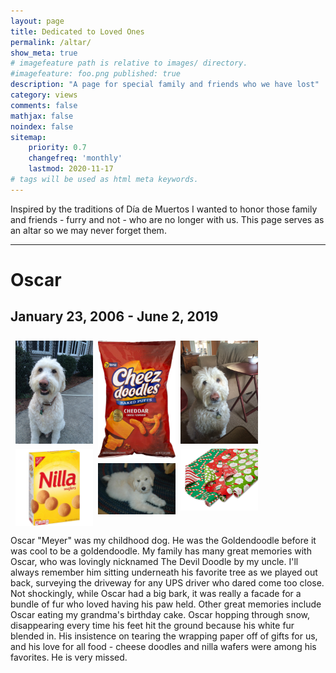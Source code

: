 ```yaml
---
layout: page
title: Dedicated to Loved Ones 
permalink: /altar/
show_meta: true
# imagefeature path is relative to images/ directory.
#imagefeature: foo.png published: true
description: "A page for special family and friends who we have lost"
category: views
comments: false
mathjax: false
noindex: false
sitemap:
    priority: 0.7
    changefreq: 'monthly'
    lastmod: 2020-11-17
# tags will be used as html meta keywords.    
---
```


Inspired by the traditions of Día de Muertos I wanted to honor those 
family and friends - furry and not - who are no longer with us. This page
serves as an altar so we may never forget them.

---

# Oscar 
## January 23, 2006 - June 2, 2019

<div class="row">
  <div class="column">
    <img src="/images/oscar/oscar_1.JPG">
    <img src="/images/oscar/nilla_wafers.JPG">
  </div>
  <div class="column">
    <img src="/images/oscar/cheese_doodles.JPG">
    <img src="/images/oscar/oscar_2.JPG">
  </div>
  <div class="column">
    <img src="/images/oscar/oscar_3.JPG">
    <img src="/images/oscar/wrapping_paper.JPG">
  </div>
</div>

<style>
.row {
  display: flex;
  flex-wrap: wrap;
  padding: 0 4px;
}

/* Create four equal columns that sits next to each other */
.column {
  flex: 25%;
  max-width: 25%;
  padding: 0 4px;
}

.column img {
  margin-top: 8px;
  vertical-align: middle;
  width: 100%;
}

/* Responsive layout - makes a two column-layout instead of four columns */
@media screen and (max-width: 800px) {
  .column {
    flex: 50%;
    max-width: 50%;
  }
}

/* Responsive layout - makes the two columns stack on top of each other instead of next to each other */
@media screen and (max-width: 600px) {
  .column {
    flex: 100%;
    max-width: 100%;
  }
}
</style>

Oscar "Meyer" was my childhood dog. He was the Goldendoodle before it was
cool to be a goldendoodle. My family has many great memories with Oscar,
who was lovingly nicknamed The Devil Doodle by my uncle. I'll always 
remember him sitting underneath his favorite tree as we played out back,
surveying the driveway for any UPS driver who dared come too close. 
Not shockingly, while Oscar had a big bark, it was really a facade for a 
bundle of fur who loved having his paw held. Other great memories include Oscar eating
my grandma's birthday cake. Oscar hopping through snow, disappearing 
every time his feet hit the ground because his white fur blended in. His
insistence on tearing the wrapping paper off of gifts for us, and his love
for all food - cheese doodles and nilla wafers were among his favorites.
He is very missed.
